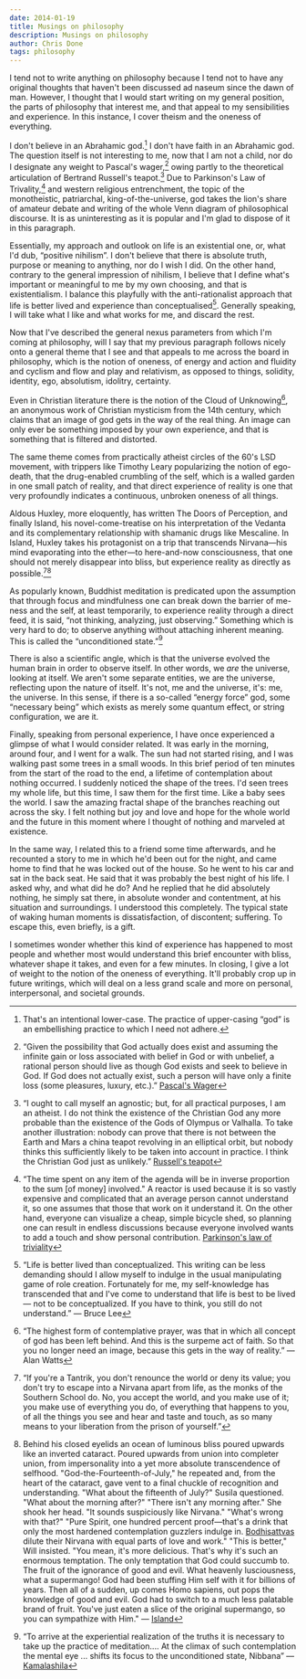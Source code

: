 ```yaml
---
date: 2014-01-19
title: Musings on philosophy
description: Musings on philosophy
author: Chris Done
tags: philosophy
---
```


I tend not to write anything on philosophy because I tend not to have
any original thoughts that haven't been discussed ad naseum since the
dawn of man. However, I thought that I would start writing on my general
position, the parts of philosophy that interest me, and that appeal to
my sensibilities and experience. In this instance, I cover theism and the
oneness of everything.

I don't believe in an Abrahamic god.[^4] I don't have
faith in an Abrahamic god. The question itself is not interesting to
me, now that I am not a child, nor do I designate any weight to
Pascal's wager,[^1] owing partly to the theoretical articulation of
Bertrand Russell's teapot.[^2] Due to Parkinson's Law of
Trivality,[^3] and western religious entrenchment, the topic of the
monotheistic, patriarchal, king-of-the-universe, god takes the lion's
share of amateur debate and writing of the whole Venn diagram of
philosophical discourse. It is as uninteresting as it is popular and
I'm glad to dispose of it in this paragraph.

Essentially, my approach and outlook on life is an existential one,
or, what I'd dub, “positive nihilism”. I don't believe that there is
absolute truth, purpose or meaning to anything, nor do I wish I
did. On the other hand, contrary to the general impression of
nihilism, I believe that I define what's important or meaningful to me
by my own choosing, and that is existentialism. I balance this
playfully with the anti-rationalist approach that life is better lived
and experience than conceptualised[^5]. Generally speaking, I will
take what I like and what works for me, and discard the rest.

Now that I've described the general nexus parameters from which I'm
coming at philosophy, will I say that my previous paragraph follows
nicely onto a general theme that I see and that appeals to me across
the board in philosophy, which is the notion of oneness, of energy and
action and fluidity and cyclism and flow and play and relativism, as
opposed to things, solidity, identity, ego, absolutism, idolitry,
certainty.

Even in Christian literature there is the notion of the Cloud of
Unknowing[^6], an anonymous work of Christian mysticism from the 14th
century, which claims that an image of god gets in the way of the real
thing. An image can only ever be something imposed by your own
experience, and that is something that is filtered and distorted.

The same theme comes from practically atheist circles of the 60's LSD
movement, with trippers like Timothy Leary popularizing the notion of
ego-death, that the drug-enabled crumbling of the self, which is a
walled garden in one small patch of reality, and that direct
experience of reality is one that very profoundly indicates a
continuous, unbroken oneness of all things.

Aldous Huxley, more eloquently, has written The Doors of Perception,
and finally Island, his novel-come-treatise on his interpretation of
the Vedanta and its complementary relationship with shamanic drugs
like Mescaline. In Island, Huxley takes his protagonist on a trip that
transcends Nirvana—his mind evaporating into the ether—to here-and-now
consciousness, that one should not merely disappear into bliss, but
experience reality as directly as possible.[^7][^8]

As popularly known, Buddhist meditation is predicated upon the
assumption that through focus and mindfulness one can break down the
barrier of me-ness and the self, at least temporarily, to experience
reality through a direct feed, it is said, “not thinking, analyzing,
just observing.” Something which is very hard to do; to observe
anything without attaching inherent meaning. This is called the
“unconditioned state.”[^9]

There is also a scientific angle, which is that the universe evolved
the human brain in order to observe itself. In other words, we _are_
the universe, looking at itself. We aren't some separate entities, we
are the universe, reflecting upon the nature of itself. It's not, me
and the universe, it's: me, the universe. In this sense, if there is a
so-called “energy force” god, some “necessary being” which exists as
merely some quantum effect, or string configuration, we are it.

Finally, speaking from personal experience, I have once experienced a
glimpse of what I would consider related. It was early in the morning,
around four, and I went for a walk. The sun had not started rising,
and I was walking past some trees in a small woods. In this brief
period of ten minutes from the start of the road to the end, a
lifetime of contemplation about nothing occurred. I suddenly noticed
the shape of the trees. I'd seen trees my whole life, but this time, I
saw them for the first time. Like a baby sees the world. I saw the
amazing fractal shape of the branches reaching out across the sky. I
felt nothing but joy and love and hope for the whole world and the
future in this moment where I thought of nothing and marveled at
existence.

In the same way, I related this to a friend some time afterwards, and
he recounted a story to me in which he'd been out for the night, and
came home to find that he was locked out of the house. So he went to
his car and sat in the back seat. He said that it was probably the
best night of his life. I asked why, and what did he do? And he
replied that he did absolutely nothing, he simply sat there, in
absolute wonder and contentment, at his situation and surroundings. I
understood this completely. The typical state of waking human moments
is dissatisfaction, of discontent; suffering. To escape this, even
briefly, is a gift.

I sometimes wonder whether this kind of experience has happened to
most people and whether most would understand this brief encounter
with bliss, whatever shape it takes, and even for a few minutes. In
closing, I give a lot of weight to the notion of the oneness of
everything. It'll probably crop up in future writings, which will deal
on a less grand scale and more on personal, interpersonal, and societal
grounds.

[^1]: “Given the possibility that God actually does exist and assuming
the infinite gain or loss associated with belief in God or with
unbelief, a rational person should live as though God exists and seek
to believe in God. If God does not actually exist, such a person will
have only a finite loss (some pleasures, luxury, etc.).”
[Pascal's Wager](http://en.wikipedia.org/wiki/Pascal%27s_Wager)

[^2]: “I ought to call myself an agnostic; but, for all practical
purposes, I am an atheist. I do not think the existence of the
Christian God any more probable than the existence of the Gods of
Olympus or Valhalla. To take another illustration: nobody can prove
that there is not between the Earth and Mars a china teapot revolving
in an elliptical orbit, but nobody thinks this sufficiently likely to
be taken into account in practice. I think the Christian God just as
unlikely.” [Russell's teapot](http://en.wikipedia.org/wiki/Russell%27s_teapot)

[^3]: “The time spent on any item of the agenda will be in inverse
proportion to the sum [of money] involved." A reactor is used because
it is so vastly expensive and complicated that an average person
cannot understand it, so one assumes that those that work on it
understand it. On the other hand, everyone can visualize a cheap,
simple bicycle shed, so planning one can result in endless discussions
because everyone involved wants to add a touch and show personal
contribution.
[Parkinson's law of triviality](http://en.wikipedia.org/wiki/Parkinson%27s_law_of_triviality)

[^4]: That's an intentional lower-case. The practice of upper-casing
“god” is an embellishing practice to which I need not adhere.

[^5]: “Life is better lived than conceptualized. This writing can be
less demanding should I allow myself to indulge in the usual
manipulating game of role creation. Fortunately for me, my
self-knowledge has transcended that and I've come to understand that
life is best to be lived — not to be conceptualized. If you have to
think, you still do not understand.” — Bruce Lee

[^6]: “The highest form of contemplative prayer, was that in which all
concept of god has been left behind. And this is the surpeme act of
faith. So that you no longer need an image, because this gets in the
way of reality.” — Alan Watts

[^7]: “If you're a Tantrik, you don't renounce the world or deny its value;
you don't try to escape into a Nirvana apart from life, as the monks
of the Southern School do. No, you accept the world, and you make use
of it; you make use of everything you do, of everything that happens
to you, of all the things you see and hear and taste and touch, as so
many means to your liberation from the prison of yourself.”

[^8]: Behind his closed eyelids an ocean of luminous bliss poured
upwards like an inverted cataract. Poured upwards from union into
completer union, from impersonality into a yet more absolute
transcendence of selfhood.  "God-the-Fourteenth-of-July," he repeated
and, from the heart of the cataract, gave vent to a final chuckle of
recognition and understanding.  "What about the fifteenth of July?"
Susila questioned. "What about the morning after?"  "There isn't any
morning after."  She shook her head. "It sounds suspiciously like
Nirvana."  "What's wrong with that?"  "Pure Spirit, one hundred
percent proof—that's a drink that only the most hardened contemplation
guzzlers indulge
in. [Bodhisattvas](http://en.wikipedia.org/wiki/Bodhisattva) dilute
their Nirvana with equal parts of love and work."  "This is better,"
Will insisted.  "You mean, it's more delicious. That's why it's such
an enormous temptation. The only temptation that God could succumb
to. The fruit of the ignorance of good and evil. What heavenly
lusciousness, what a supermango! God had been stuffing Him self with
it for billions of years.  Then all of a sudden, up comes Homo
sapiens, out pops the knowledge of good and evil. God had to switch to
a much less palatable brand of fruit.  You've just eaten a slice of
the original supermango, so you can sympathize with Him." —
[Island](http://www.huxley.net/island/aldoushuxley-island.html)

[^9]: “To arrive at the experiential realization of the truths it is
necessary to take up the practice of meditation.... At the climax of
such contemplation the mental eye ... shifts its focus to the
unconditioned state, Nibbana” —
[Kamalashila](http://en.wikipedia.org/wiki/Kamala%C5%9B%C4%ABla)
